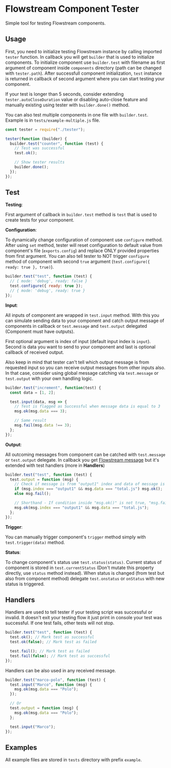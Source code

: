 # Flowstream Component Tester

Simple tool for testing Flowstream components.

## Usage

First, you need to initialize testing Flowstream instance by calling imported `tester` function. In callback you will get `builder` that is used to initialize components. To initialize component use `builder.test` with filename as first argument of component inside `components` directory (path can be changed with `tester.path`). After successfull component initialization, `test` instance is returned in callback of second argument where you can start testing your component.

If your test is longer than 5 seconds, consider extending `tester.autoCloseDuration` value or disabling auto-close feature and manually existing using tester with `builder.done()` method.

You can also test multiple components in one file with `builder.test`. Example is in `tests/example-multiple.js` file.

```js
const tester = require("./tester");

tester(function (builder) {
  builder.test("counter", function (test) {
    // Test was successful
    test.ok();

    // Show tester results
    builder.done();
  });
});
```

## Test

**Testing**:

First argument of callback in `builder.test` method is `test` that is used to create tests for your component.

**Configuration**:

To dynamically change configuration of component use `configure` method. After using `set` method, tester will reset configuration to default value from component's file (`exports.config`) and replace ONLY provided properties from first argument. You can also tell tester to NOT trigger `configure` method of component with second `true` argument (`test.configure({ ready: true }, true)`).

```js
builder.test("test", function (test) {
  // { mode: 'debug', ready: false }
  test.configure({ ready: true });
  // { mode: 'debug', ready: true }
});
```

**Input**:

All inputs of component are wrapped in `test.input` method. With this you can simulate sending data to your component and catch output message of components in callback or `test.message` and `test.output` delegated (Component must have outputs).

First optional argument is index of input (default input index is `input`). Second is data you want to send to your component and last is optional callback of received output.

Also keep in mind that tester can't tell which output message is from requested input so you can receive output messages from other inputs also. In that case, consider using global message catching via `test.message` or `test.output` with your own handling logic.

```js
builder.test("increment", function(test) {
  const data = [1, 2];

  test.input(data, msg => {
    // Test is flagged as Successful when message data is equal to 3
    msg.ok(msg.data === 3);

    // Same result
    msg.fail(msg.data !== 3);
  };
});
```

**Output**:

All outcoming messages from component can be catched with `test.message` or `test.output` delegate. In callback you get [Flowstream message](https://docs.totaljs.com/total4/40844001ni51c/) but it's extended with test handlers (more in **Handlers**)

```js
builder.test("test", function (test) {
  test.output = function (msg) {
    // Check if message is from "output1" index and data of message is "total.js"
    if (msg.index === "output1" && msg.data === "total.js") msg.ok();
    else msg.fail();

    // Shorthand - If condition inside "msg.ok()" is not true, "msg.fail" is called automatically
    msg.ok(msg.index === "output1" && msg.data === "total.js");
  };
});
```

**Trigger**:

You can manually trigger component's `trigger` method simply with `test.trigger(data)` method.

**Status**:

To change component's status use `test.status(status)`. Current status of component is stored in `test.currentStatus` (Don't mutate this property directly, use `status` method instead).
When status is changed (from test but also from component method) delegate `test.onstatus` or `onStatus` with new status is triggered.

## Handlers

Handlers are used to tell tester if your testing script was successful or invalid. It doesn't exit your testing flow it just print in console your test was successful. If one test fails, other tests will not stop.

```js
builder.test("test", function (test) {
  test.ok(); // Mark test as successful
  test.ok(false); // Mark test as failed

  test.fail(); // Mark test as failed
  test.fail(false); // Mark test as successful
});
```

Handlers can be also used in any received message.

```js
builder.test("marco-polo", function (test) {
  test.input("Marco", function (msg) {
    msg.ok(msg.data === "Polo");
  });

  // Or
  test.output = function (msg) {
    msg.ok(msg.data === "Polo");
  };

  test.input("Marco");
});
```

## Examples

All example files are stored in `tests` directory with prefix `example`.
